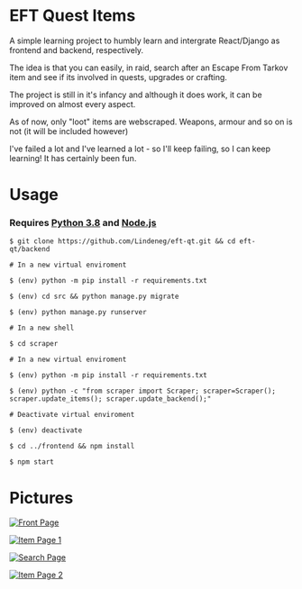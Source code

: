 EFT Quest Items
===============

A simple learning project to humbly learn and intergrate React/Django as frontend and backend, respectively.

The idea is that you can easily, in raid, search after an Escape From Tarkov item and see if its involved in quests, upgrades or crafting.

The project is still in it's infancy and although it does work, it can be improved on almost every aspect.

As of now, only "loot" items are webscraped. Weapons, armour and so on is not (it will be included however)

I've failed a lot and I've learned a lot - so I'll keep failing, so I can keep learning! It has certainly been fun. 

Usage
===============

### Requires [Python 3.8](https://www.python.org/downloads/) and [Node.js](https://nodejs.org/en/)

```shell
$ git clone https://github.com/Lindeneg/eft-qt.git && cd eft-qt/backend

# In a new virtual enviroment

$ (env) python -m pip install -r requirements.txt

$ (env) cd src && python manage.py migrate

$ (env) python manage.py runserver
```

```shell
# In a new shell

$ cd scraper

# In a new virtual enviroment

$ (env) python -m pip install -r requirements.txt

$ (env) python -c "from scraper import Scraper; scraper=Scraper(); scraper.update_items(); scraper.update_backend();"

# Deactivate virtual enviroment

$ (env) deactivate

$ cd ../frontend && npm install

$ npm start
```

Pictures
======
[![Front Page](https://i.ibb.co/mFYwF10/front.png "EFT-QT Front")](https://i.ibb.co/mFYwF10/front.png)

[![Item Page 1](https://i.ibb.co/nzX8pZT/item.png "EFT-QT Item Page")](https://i.ibb.co/nzX8pZT/item.png)

[![Search Page](https://i.ibb.co/tH46kt2/search.png "EFT-QT Search")](https://i.ibb.co/tH46kt2/search.png)

[![Item Page 2](https://i.ibb.co/3kg33LB/item2.png "EFT-QT Item Page")](https://i.ibb.co/3kg33LB/item2.png)
